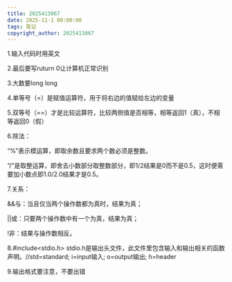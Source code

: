 ```yaml
---
title: 2025413067
date: 2025-11-1 00:00:00
tags: 笔记
copyright_author: 2025413067
---
```



1.输入代码时用英文

2.最后要写ruturn 0让计算机正常识别

3.大数要long long

4.单等号（=）是赋值运算符，用于将右边的值赋给左边的变量

5.双等号（==）才是比较运算符，比较两侧值是否相等，相等返回1（真），不相等返回0（假）

6.除法：

“%”表示模运算，即取余数且要求两个数必须是整数。

“/”是取整运算，即舍去小数部分取整数部分，即1/2结果是0而不是0.5，这时便需要加小数点即1.0/2.0结果才是0.5。

7.关系：

&&与：当且仅当两个操作数都为真时，结果为真；

||或：只要两个操作数中有一个为真，结果为真；

!非：结果与操作数相反。        

8.#include<stdio.h>    stdio.h是输出头文件，此文件里包含输入和输出相关的函数声明。//std=standard; i=input输入; o=output输出; h=header

9.输出格式要注意，不要出错